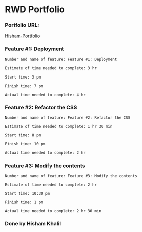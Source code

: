 # RWD Portfolio

### Portfolio URL:

[Hisham-Portfolio](https://hisham-portfloio.herokuapp.com/)

### Feature #1: Deployment

```
Number and name of feature: Feature #1: Deployment

Estimate of time needed to complete: 3 hr

Start time: 3 pm

Finish time: 7 pm

Actual time needed to complete: 4 hr
```

### Feature #2: Refactor the CSS 

```
Number and name of feature: Feature #2: Refactor the CSS

Estimate of time needed to complete: 1 hr 30 min

Start time: 8 pm

Finish time: 10 pm

Actual time needed to complete: 2 hr
```

### Feature #3: Modify the contents

```
Number and name of feature: Feature #3: Modify the contents

Estimate of time needed to complete: 2 hr 

Start time: 10:30 pm

Finish time: 1 pm

Actual time needed to complete: 2 hr 30 min
```

### Done by Hisham Khalil